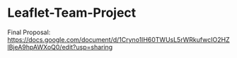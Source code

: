 # Leaflet-Team-Project

Final Proposal: 
https://docs.google.com/document/d/1Cryno1lH60TWUsL5rWRkufwcIO2HZlBjeA9hpAWXoQ0/edit?usp=sharing
